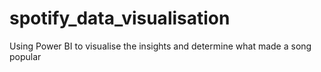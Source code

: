 # spotify_data_visualisation
Using Power BI to visualise the insights and determine what made a song popular
